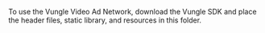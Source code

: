 To use the Vungle Video Ad Network, download the Vungle SDK and place the header files, static library, and resources in this folder.